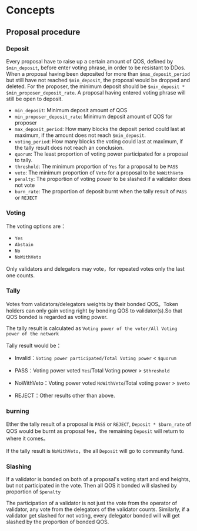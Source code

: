 # Concepts

## Proposal procedure

### Deposit

Every proposal have to raise up a certain amount of QOS, defined by `$min_deposit`, before enter voting phrase, in order to be resistant to DDos.
When a proposal having been deposited for more than `$max_deposit_period` but still have not reached `$min_deposit`, the proposal would be dropped and deleted.
For the proposer, the minimum deposit should be `$min_deposit * $min_proposer_deposit_rate`.
A proposal having entered voting phrase will still be open to deposit.

* `min_deposit`: Minimum deposit amount of QOS
* `min_proposer_deposit_rate`: Minimum deposit amount of QOS for proposer
* `max_deposit_period`: How many blocks the deposit period could last at maximum, if the amount does not reach `$min_deposit`.
* `voting_period`: How many blocks the voting could last at maximum, if the tally result does not reach an conclusion.
* `quorum`: The least proportion of voting power participated for a proposal to tally.
* `threshold`: The minimum proportion of `Yes` for a proposal to be `PASS`
* `veto`: The minimum proportion of `Veto` for a proposal to be `NoWithVeto`
* `penalty`: The proportion of voting power to be slashed if a validator does not vote
* `burn_rate`: The proportion of deposit burnt when the tally result of `PASS` or `REJECT`

### Voting

The voting options are：
* `Yes`
* `Abstain`
* `No`
* `NoWithVeto`

Only validators and delegators may vote，for repeated votes only the last one counts.

### Tally

Votes from validators/delegators weights by their bonded QOS。Token holders can only gain voting right by bonding QOS to validator(s).So that QOS bonded is regarded as voting power.

The tally result is calculated as `Voting power of the voter/All Voting power of the network`

Tally result would be：

* Invalid：`Voting power participated/Total Voting power` < `$quorum`

* PASS：Voting power voted `Yes`/Total Voting power > `$threshold`

* NoWithVeto：Voting power voted `NoWithVeto`/Total voting power > `$veto`

* REJECT：Other results other than above.

### burning

Ether the tally result of a proposal is `PASS` or `REJECT`, `Deposit * $burn_rate` of QOS would be burnt as proposal fee，the remaining `Deposit` will return to where it comes。

If the tally result is `NoWithVeto`，the all `Deposit` will go to community fund.

### Slashing

If a validator is bonded on both of a proposal\'s voting start and end heights, but not participated in the vote. Then all QOS it bonded will slashed by proportion of `$penalty`

The participation of a validator is not just the vote from the operator of validator, any vote from the delegators of the validator counts. Similarly, if a validator get slashed for not voting, every delegator bonded will will get slashed by the proportion of bonded QOS.



